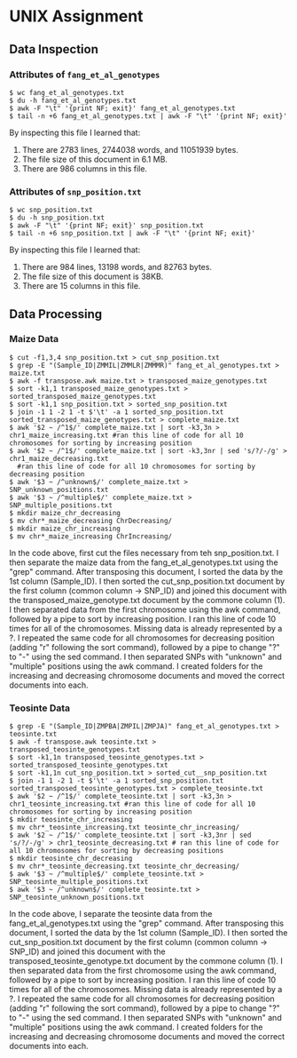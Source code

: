 # UNIX Assignment

## Data Inspection

### Attributes of `fang_et_al_genotypes`

```
$ wc fang_et_al_genotypes.txt
$ du -h fang_et_al_genotypes.txt
$ awk -F "\t" '{print NF; exit}' fang_et_al_genotypes.txt
$ tail -n +6 fang_et_al_genotypes.txt | awk -F "\t" '{print NF; exit}'
```

By inspecting this file I learned that:

1. There are 2783 lines, 2744038 words, and 11051939 bytes. 
2. The file size of this document in 6.1 MB. 
3. There are 986 columns in this file.



### Attributes of `snp_position.txt`

```
$ wc snp_position.txt
$ du -h snp_position.txt
$ awk -F "\t" '{print NF; exit}' snp_position.txt
$ tail -n +6 snp_position.txt | awk -F "\t" '{print NF; exit}'
```

By inspecting this file I learned that:

1. There are 984 lines, 13198 words, and 82763 bytes.
2. The file size of this document is 38KB.
3. There are 15 columns in this file. 



## Data Processing

### Maize Data

```
$ cut -f1,3,4 snp_position.txt > cut_snp_position.txt
$ grep -E "(Sample_ID|ZMMIL|ZMMLR|ZMMMR)" fang_et_al_genotypes.txt > maize.txt
$ awk -f transpose.awk maize.txt > transposed_maize_genotypes.txt 
$ sort -k1,1 transposed_maize_genotypes.txt > sorted_transposed_maize_genotypes.txt
$ sort -k1,1 snp_position.txt > sorted_snp_position.txt   
$ join -1 1 -2 1 -t $'\t' -a 1 sorted_snp_position.txt sorted_transposed_maize_genotypes.txt > complete_maize.txt
$ awk '$2 ~ /^1$/' complete_maize.txt | sort -k3,3n > chr1_maize_increasing.txt #ran this line of code for all 10 chromosomes for sorting by increasing position
$ awk '$2 ~ /^1$/' complete_maize.txt | sort -k3,3nr | sed 's/?/-/g' > chr1_maize_decreasing.txt
  #ran this line of code for all 10 chromosomes for sorting by decreasing position
$ awk '$3 ~ /^unknown$/' complete_maize.txt > SNP_unknown_positions.txt
$ awk '$3 ~ /^multiple$/' complete_maize.txt > SNP_multiple_positions.txt
$ mkdir maize_chr_decreasing
$ mv chr*_maize_decreasing ChrDecreasing/
$ mkdir maize_chr_increasing
$ mv chr*_maize_increasing ChrIncreasing/
```

In the code above, first cut the files necessary from teh snp_position.txt. I then separate the maize data from the fang_et_al_genotypes.txt using the "grep" command. After transposing this document, I sorted the data by the 1st column (Sample_ID). I then sorted the cut_snp_position.txt document by the first column (common column -> SNP_ID) and joined this document with the transposed_maize_genotype.txt document by the commone column (1). I then separated data from the first chromosome using the awk command, followed by a pipe to sort by increasing position. I ran this line of code 10 times for all of the chromosomes. Missing data is already represented by a ?. I repeated the same code for all chromosomes for decreasing position (adding "r" following the sort command), followed by a pipe to change "?" to "-" using the sed command. I then separated SNPs with "unknown" and "multiple" positions using the awk command. I created folders for the increasing and decreasing chromosome documents and moved the correct documents into each. 



### Teosinte Data

```
$ grep -E "(Sample_ID|ZMPBA|ZMPIL|ZMPJA)" fang_et_al_genotypes.txt > teosinte.txt
$ awk -f transpose.awk teosinte.txt > transposed_teosinte_genotypes.txt
$ sort -k1,1n transposed_teosinte_genotypes.txt > sorted_transposed_teosinte_genotypes.txt
$ sort -k1,1n cut_snp_position.txt > sorted_cut__snp_position.txt   
$ join -1 1 -2 1 -t $'\t' -a 1 sorted_snp_position.txt sorted_transposed_teosinte_genotypes.txt > complete_teosinte.txt
$ awk '$2 ~ /^1$/' complete_teosinte.txt | sort -k3,3n > chr1_teosinte_increasing.txt #ran this line of code for all 10 chromosomes for sorting by increasing position
$ mkdir teosinte_chr_increasing
$ mv chr*_teosinte_increasing.txt teosinte_chr_increasing/
$ awk '$2 ~ /^1$/' complete_teosinte.txt | sort -k3,3nr | sed 's/?/-/g' > chr1_teosinte_decreasing.txt # ran this line of code for all 10 chromosomes for sorting by decreasing positions
$ mkdir teosinte_chr_decreasing
$ mv chr*_teosinte_decreasing.txt teosinte_chr_decreasing/
$ awk '$3 ~ /^multiple$/' complete_teosinte.txt > SNP_teosinte_multiple_positions.txt
$ awk '$3 ~ /^unknown$/' complete_teosinte.txt > SNP_teosinte_unknown_positions.txt
```

In the code above, I separate the teosinte data from the fang_et_al_genotypes.txt using the "grep" command. After transposing this document, I sorted the data by the 1st column (Sample_ID). I then sorted the cut_snp_position.txt document by the first column (common column -> SNP_ID) and joined this document with the transposed_teosinte_genotype.txt document by the commone column (1). I then separated data from the first chromosome using the awk command, followed by a pipe to sort by increasing position. I ran this line of code 10 times for all of the chromosomes. Missing data is already represented by a ?. I repeated the same code for all chromosomes for decreasing position (adding "r" following the sort command), followed by a pipe to change "?" to "-" using the sed command. I then separated SNPs with "unknown" and "multiple" positions using the awk command. I created folders for the increasing and decreasing chromosome documents and moved the correct documents into each. 
